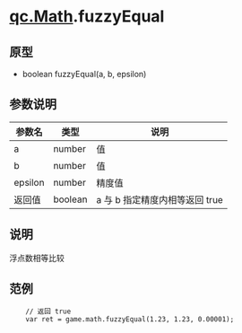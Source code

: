 # [qc.Math](README.md).fuzzyEqual

## 原型
* boolean fuzzyEqual(a, b, epsilon)

## 参数说明
| 参数名 | 类型 | 说明 |
| ------------- | ------------- | -------------|
| a | number | 值 |
| b | number | 值 |
| epsilon | number | 精度值 |
| 返回值 | boolean | a 与 b 指定精度内相等返回 true |

## 说明
浮点数相等比较

## 范例
````
    // 返回 true
    var ret = game.math.fuzzyEqual(1.23, 1.23, 0.00001);
````
